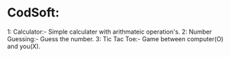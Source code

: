 # CodSoft: 
1: Calculator:- Simple calculater with arithmateic operation's.
2: Number Guessing:- Guess the number.
3: Tic Tac Toe:- Game between computer(O) and you(X).
